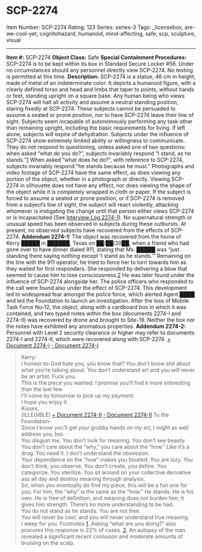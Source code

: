 # SCP-2274
Item Number: SCP-2274
Rating: 123
Series: series-3
Tags: _licensebox, are-we-cool-yet, cognitohazard, humanoid, mind-affecting, safe, scp, sculpture, visual

---

**Item #:** SCP-2274
**Object Class:** Safe
**Special Containment Procedures:** SCP-2274 is to be kept within its box in Standard Secure Locker #56. Under no circumstances should any personnel directly view SCP-2274. No testing is permitted at this time.
**Description:** SCP-2274 is a statue, 46 cm in height, made of metal of an indeterminate color. It depicts a humanoid figure, with a clearly defined torso and head and limbs that taper to points, without hands or feet, standing upright on a square base.
Any human being who views SCP-2274 will halt all activity and assume a neutral standing position, staring fixedly at SCP-2274. These subjects cannot be persuaded to assume a seated or prone position, nor to have SCP-2274 leave their line of sight. Subjects seem incapable of autonomously performing any task other than remaining upright, including the basic requirements for living. If left alone, subjects will expire of dehydration. Subjects under the influence of SCP-2274 show extremely limited ability or willingness to communicate. They do not respond to questioning, unless asked one of two questions: when asked “what do you do?”, subjects invariably respond “I stand, as he stands.”[1](javascript:;) When asked “what does he do?”, with reference to SCP-2274, subjects invariably respond “he stands because he must.”
Photographs and video footage of SCP-2274 have the same effect, as does viewing any portion of the object, whether in a photograph or directly. Viewing SCP-2274 in silhouette does not have any effect, nor does viewing the shape of the object while it is completely wrapped in cloth or paper.
If the subject is forced to assume a seated or prone position, or if SCP-2274 is removed from a subject’s line of sight, the subject will react violently, attacking whomever is instigating the change until that person either views SCP-2274 or is incapacitated (See [Interview Log 2274-1](http://www.scp-wiki.net/2274-interview-1)). No supernatural strength or unusual speed has been observed in subjects during these outbursts.
At present, no observed subjects have recovered from the effects of SCP-2274.
**Addendum 2274-1:** The object was recovered from the home of Kerry █████ in ██████, Texas on ██/██/20██, when a friend who had gone over to have dinner dialed 911, stating that Ms. █████ was “just standing there saying nothing except ‘I stand as he stands.’” Remaining on the line with the 911 operator, he tried to force her to turn towards him as they waited for first responders. She responded by delivering a blow that seemed to cause him to lose consciousness.[2](javascript:;) He was later found under the influence of SCP-2274 alongside her.
The police officers who responded to the call were found also under the effect of SCP-2274. This development led to widespread fear amongst the police force, which alerted Agent ████ and led the Foundation to launch an investigation. After the loss of Mobile Task Force Nu-12, the object, along with a cardboard box in which it was contained, and two typed notes within the box (documents 2274-I and 2274-II) was recovered by drone and brought to Site-19. Neither the box nor the notes have exhibited any anomalous properties.
**Addendum 2274-2:** Personnel with Level 2 security clearance or higher may refer to documents 2274-I and 2274-II, which were recovered along with SCP-2274.
[\+ Document 2274-I](javascript:;)
[\- Document 2274-I](javascript:;)
> Kerry-  
>  I honest-to-God hate you, you know that? You don't know shit about what you're talking about. You don’t understand art and you will never be an artist. Fuck you.  
>  This is the piece you wanted. I promise you’ll find it more interesting than the last few.  
>  I'll come by tomorrow to pick up my payment.  
>  I hope you enjoy it.  
>  Kisses,  
>  [ILLEGIBLE]
[\+ Document 2274-II](javascript:;)
[\- Document 2274-II](javascript:;)
> To the Foundation-  
>  Since I know you’ll get your grubby hands on my art, I might as well address you, too.  
>  You disgust me. You don’t look for meaning. You don’t see beauty. You don’t care about the “why,” you care about the “how.” Like it’s a drug. You need it. I don’t understand the obsession.  
>  Your dependance on the “how” makes you bloated. You are lazy. You don’t think, you observe. You don’t create, you define. You categorize. You sterilize. You sit around on your collective derivative ass all day and destroy meaning through analysis.  
>  So, when you eventually do find my piece, this will be a fun one for you. For him, the “why” is the same as the “how.” He stands. He is his own. He is free of definition, and meaning does not burden him; it gives him strength. There’s no more understanding to be had.  
>  You do not stand as he stands. You are not free.  
>  You will never be cool, and you will never understand true meaning.  
>  I weep for you.
Footnotes
[1](javascript:;). Asking “what are you doing?” also procures this response in 22% of cases.
[2](javascript:;). An autopsy of the man revealed a significant recent contusion and moderate amounts of bruising on the scalp.